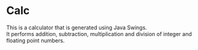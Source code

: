 # Calc
This is a calculator that is generated using Java Swings.<br/>
It performs addition, subtraction, multiplication and division of integer and floating point numbers.
